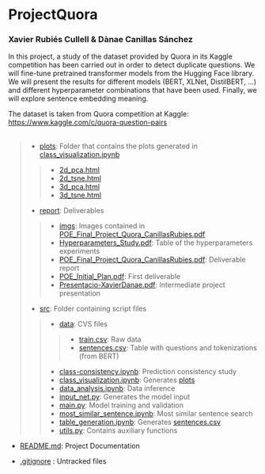 # ProjectQuora
### Xavier Rubiés Cullell & Dànae Canillas Sánchez

In this project, a study of the dataset provided by Quora in its Kaggle competition has been
carried out in order to detect duplicate questions. We will fine-tune pretrained transformer models
from the Hugging Face library. We will present the results for different models (BERT, XLNet,
DistilBERT, ...) and different hyperparameter combinations that have been used. Finally, we will
explore sentence embedding meaning.

The dataset is taken from Quora competition at Kaggle: <br>
https://www.kaggle.com/c/quora-question-pairs <br> <br>

>- [plots](https://github.com/XavierRubiesCullell/ProjectQuora/tree/master/plots): Folder that contains the plots generated in [class_visualization.ipynb](https://github.com/XavierRubiesCullell/ProjectQuora/blob/master/src/class_visualization.ipynb)
>> -  [2d_pca.html](https://github.com/XavierRubiesCullell/ProjectQuora/blob/master/plots/2d_pca.html)
>> -  [2d_tsne.html](https://github.com/XavierRubiesCullell/ProjectQuora/blob/master/plots/2d_tsne.html) 
>> -  [3d_pca.html](https://github.com/XavierRubiesCullell/ProjectQuora/blob/master/plots/3d_pca.html)
>> -  [3d_tsne.html](https://github.com/XavierRubiesCullell/ProjectQuora/blob/master/plots/3d_tsne.html)
>- [report](https://github.com/danaecanillas/NeuralNetworks/tree/master/fira/model): Deliverables
>> -  [imgs](https://github.com/XavierRubiesCullell/ProjectQuora/tree/master/report/imgs): Images contained in [POE_Final_Project_Quora_CanillasRubies.pdf](https://github.com/danaecanillas/NeuralNetworks/blob/master/fira/model/embedding.model)
>> -  [Hyperparameters_Study.pdf](https://github.com/danaecanillas/NeuralNetworkseport/blob/master/fira/model/embedding.model): Table of the hyperparameters experiments
>> -  [POE_Final_Project_Quora_CanillasRubies.pdf](https://github.com/danaecanillas/NeuralNetworks/blob/master/fira/model/embedding.model): Deliverable report
>> -  [POE_Initial_Plan.pdf](https://github.com/XavierRubiesCullell/ProjectQuora/blob/master/report/POE_Initial_Plan.pdf): First deliverable
>> -  [Presentacio-XavierDanae.pdf](https://github.com/XavierRubiesCullell/ProjectQuora/blob/master/report/Presentacio-XavierDanae.pdf): Intermediate project presentation
>- [src](https://github.com/danaecanillas/NeuralNetworks/tree/master/fira/output): Folder containing script files
>> -  [data](https://github.com/XavierRubiesCullell/ProjectQuora/tree/master/src/data): CVS files
>>> -  [train.csv](https://github.com/XavierRubiesCullell/ProjectQuora/blob/master/src/data/train.csv): Raw data
>>> -  [sentences.csv](https://github.com/XavierRubiesCullell/ProjectQuora/blob/master/src/data/sentences.csv): Table with questions and tokenizations (from BERT)
>> -  [class-consistency.ipynb](https://github.com/XavierRubiesCullell/ProjectQuora/blob/master/src/class-consistency.ipynb): Prediction consistency study
>> -  [class_visualization.ipynb](https://github.com/XavierRubiesCullell/ProjectQuora/blob/master/src/class_visualization.ipynb): Generates [plots](https://github.com/XavierRubiesCullell/ProjectQuora/tree/master/plots)
>> -  [data_analysis.ipynb](https://github.com/XavierRubiesCullell/ProjectQuora/blob/master/src/data_analysis.ipynb): Data inference
>> -  [input_net.py](https://github.com/XavierRubiesCullell/ProjectQuora/blob/master/src/input_net.py): Generates the model input
>> -  [main.py](https://github.com/XavierRubiesCullell/ProjectQuora/blob/master/src/main.py): Model training and validation
>> -  [most_similar_sentence.ipynb](https://github.com/XavierRubiesCullell/ProjectQuora/blob/master/src/most_similar_sentence.ipynb): Most similar sentence search
>> -  [table_generation.ipynb](https://github.com/XavierRubiesCullell/ProjectQuora/blob/master/src/table_generation.ipynb): Generates [sentences.csv](https://github.com/XavierRubiesCullell/ProjectQuora/blob/master/src/data/sentences.csv)
>> -  [utils.py](https://github.com/XavierRubiesCullell/ProjectQuora/blob/master/src/utils.py): Contains auxiliary functions

- [README.md](https://github.com/XavierRubiesCullell/ProjectQuora/blob/master/README.md): Project Documentation

- [.gitignore](https://github.com/XavierRubiesCullell/ProjectQuora/blob/master/.gitignore) : Untracked files
